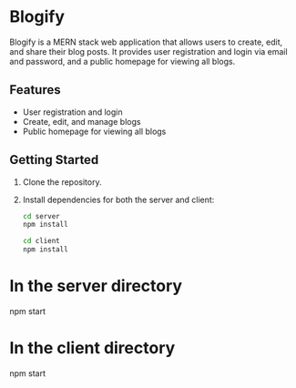 # Blogify

Blogify is a MERN stack web application that allows users to create, edit, and share their blog posts.
It provides user registration and login via email and password, and a public homepage for viewing all blogs.

## Features

- User registration and login
- Create, edit, and manage blogs
- Public homepage for viewing all blogs

## Getting Started

1. Clone the repository.

2. Install dependencies for both the server and client:
   ```bash
   cd server
   npm install

   cd client
   npm install
# In the server directory
npm start

# In the client directory
npm start


